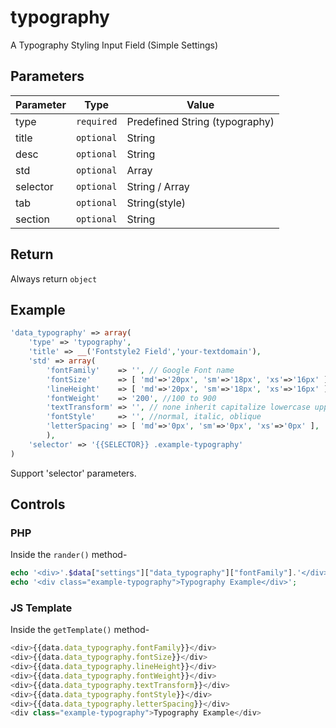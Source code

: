 # typography
A Typography Styling Input Field (Simple Settings)

## Parameters
Parameter | Type | Value
--- | --- | ---
type | `required` | Predefined String (typography)
title | `optional` | String
desc | `optional` | String
std | `optional` | Array
selector | `optional` | String / Array
tab | `optional` | String(style)
section | `optional` | String

## Return
Always return `object`

## Example
```php
'data_typography' => array(
	'type' => 'typography',
	'title' => __('Fontstyle2 Field','your-textdomain'),
	'std' => array(
		'fontFamily' 	=> '', // Google Font name
		'fontSize' 		=> [ 'md'=>'20px', 'sm'=>'18px', 'xs'=>'16px' ], // 0 to 400
		'lineHeight' 	=> [ 'md'=>'20px', 'sm'=>'18px', 'xs'=>'16px' ], // 0 to 400
		'fontWeight' 	=> '200', //100 to 900
		'textTransform' => '', // none inherit capitalize lowercase uppercase
		'fontStyle' 	=> '', //normal, italic, oblique
		'letterSpacing' => [ 'md'=>'0px', 'sm'=>'0px', 'xs'=>'0px' ],  // 0 to 20
		),
	'selector' => '{{SELECTOR}} .example-typography'
)
```
Support 'selector' parameters.


## Controls
### PHP
Inside the `rander()` method-
```php
echo '<div>'.$data["settings"]["data_typography"]["fontFamily"].'</div>';
echo '<div class="example-typography">Typography Example</div>';
```

### JS Template
Inside the `getTemplate()` method-
```js
<div>{{data.data_typography.fontFamily}}</div>
<div>{{data.data_typography.fontSize}}</div>
<div>{{data.data_typography.lineHeight}}</div>
<div>{{data.data_typography.fontWeight}}</div>
<div>{{data.data_typography.textTransform}}</div>
<div>{{data.data_typography.fontStyle}}</div>
<div>{{data.data_typography.letterSpacing}}</div>
<div class="example-typography">Typography Example</div>
```
